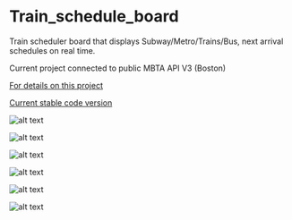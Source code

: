 # Train_schedule_board
 Train scheduler board that displays Subway/Metro/Trains/Bus, next arrival schedules on real time. 

 Current project connected to public MBTA API V3 (Boston)

 [For details on this project](https://jegamboafuentes.medium.com/i-created-my-own-subway-arrival-board-with-real-time-data-to-dont-miss-my-train-anymore-28bfded312c0?source=friends_link&sk=a229cfebc19bc9f1874ba3a0441f0620)

 [Current stable code version](https://github.com/jegamboafuentes/Train_schedule_board/tree/main/display_code/May%203%2023%20-%20Version%201.2)


 ![alt text](https://github.com/jegamboafuentes/Train_schedule_board/blob/main/media/ezgif-5-6a7168620f.gif?raw=true)

 ![alt text](https://github.com/jegamboafuentes/Train_schedule_board/blob/main/media/IMG_1926%202.JPG?raw=true)

 ![alt text](https://github.com/jegamboafuentes/Train_schedule_board/blob/main/media/IMG_1927%202.JPG?raw=true)

 ![alt text](https://github.com/jegamboafuentes/Train_schedule_board/blob/main/media/IMG_1928%202.JPG?raw=true)

 ![alt text](https://github.com/jegamboafuentes/Train_schedule_board/blob/main/media/IMG_1925%203.JPG?raw=true)

 ![alt text](https://github.com/jegamboafuentes/Train_schedule_board/blob/main/media/ezgif.com-gif-maker.gif?raw=true)
